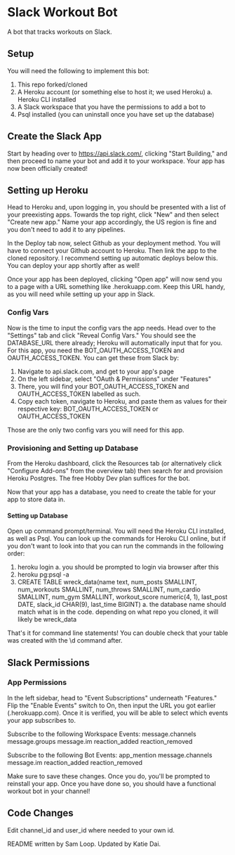# Slack Workout Bot
A bot that tracks workouts on Slack. 

## Setup
You will need the following to implement this bot:
1. This repo forked/cloned
2. A Heroku account (or something else to host it; we used Heroku)
	a. Heroku CLI installed
3. A Slack workspace that you have the permissions to add a bot to
4. Psql installed (you can uninstall once you have set up the database)

## Create the Slack App
Start by heading over to https://api.slack.com/, clicking "Start Building," and then proceed to name your bot and add it to your workspace. Your app has now been officially created!

## Setting up Heroku
Head to Heroku and, upon logging in, you should be presented with a list of your preexisting apps. Towards the top right, click "New" and then select "Create new app." Name your app accordingly, the US region is fine and you don't need to add it to any pipelines.

In the Deploy tab now, select Github as your deployment method. You will have to connect your Github account to Heroku. Then link the app to the cloned repository. I recommend setting up automatic deploys below this. You can deploy your app shortly after as well!

Once your app has been deployed, clicking "Open app" will now send you to a page with a URL something like <your-app-name>.herokuapp.com. Keep this URL handy, as you will need while setting up your app in Slack.

### Config Vars
Now is the time to input the config vars the app needs. Head over to the "Settings" tab and click "Reveal Config Vars." You should see the DATABASE_URL there already; Heroku will automatically input that for you. For this app, you need the BOT_OAUTH_ACCESS_TOKEN and OAUTH_ACCESS_TOKEN. You can get these from Slack by:

1. Navigate to api.slack.com, and get to your app's page
2. On the left sidebar, select "OAuth & Permissions" under "Features"
3. There, you will find your BOT_OAUTH_ACCESS_TOKEN and OAUTH_ACCESS_TOKEN labelled as such.
4. Copy each token, navigate to Heroku, and paste them as values for their respective key: BOT_OAUTH_ACCESS_TOKEN or OAUTH_ACCESS_TOKEN

Those are the only two config vars you will need for this app.

### Provisioning and Setting up Database
From the Heroku dashboard, click the Resources tab (or alternatively click "Configure Add-ons" from the overview tab) then search for and provision Heroku Postgres. The free Hobby Dev plan suffices for the bot. 

Now that your app has a database, you need to create the table for your app to store data in.

#### Setting up Database
Open up command prompt/terminal. You will need the Heroku CLI installed, as well as Psql. You can look up the commands for Heroku CLI online, but if you don't want to look into that you can run the commands in the following order:

1. heroku login
	a. you should be prompted to login via browser after this
2. heroku pg:psql -a <bot name as it appears on heroku>
3. CREATE TABLE wreck_data(name text, num_posts SMALLINT, num_workouts SMALLINT, num_throws SMALLINT, num_cardio SMALLINT, num_gym SMALLINT, workout_score numeric(4, 1), last_post DATE, slack_id CHAR(9), last_time BIGINT)
	a. the database name should match what is in the code. depending on what repo you cloned, it will likely be wreck_data

That's it for command line statements! You can double check that your table was created with the \d command after.

## Slack Permissions

### App Permissions
In the left sidebar, head to "Event Subscriptions" underneath "Features." Flip the "Enable Events" switch to On, then input the URL you got earlier (<your-app-name>.herokuapp.com). Once it is verified, you will be able to select which events your app subscribes to.

Subscribe to the following Workspace Events:
message.channels
message.groups
message.im
reaction_added
reaction_removed

Subscribe to the following Bot Events:
app_mention
message.channels
message.im
reaction_added
reaction_removed

Make sure to save these changes. Once you do, you'll be prompted to reinstall your app. Once you have done so, you should have a functional workout bot in your channel!

## Code Changes
Edit channel_id and user_id where needed to your own id.

README written by Sam Loop. Updated by Katie Dai.
